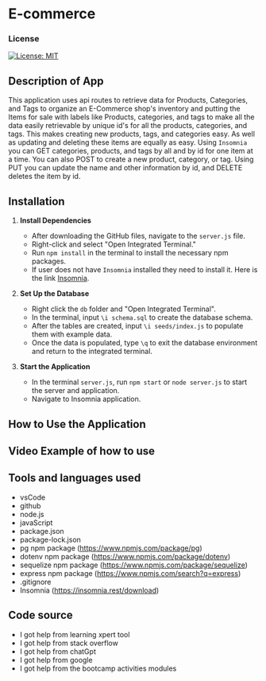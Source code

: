 # E-commerce

### License

[![License: MIT](https://img.shields.io/badge/License-MIT-yellow.svg)](https://opensource.org/licenses/MIT)

## Description of App

This application uses api routes to retrieve data for Products, Categories, and Tags to organize an E-Commerce shop's inventory and putting the Items for sale with labels like Products, categories, and tags to make all the data easily retrievable by unique id's for all the products, categories, and tags. This makes creating new products, tags, and categories easy. As well as updating and deleting these items are equally as easy. Using `Insomnia` you can GET categories, products, and tags by all and by id for one item at a time. You can also POST to create a new product, category, or tag. Using PUT you can update the name and other information by id, and DELETE deletes the item by id.

## Installation

1. **Install Dependencies**

   - After downloading the GitHub files, navigate to the `server.js` file.
   - Right-click and select "Open Integrated Terminal."
   - Run `npm install` in the terminal to install the necessary npm packages.
   - If user does not have `Insomnia` installed they need to install it. Here is the link [Insomnia](https://insomnia.rest/download).

2. **Set Up the Database**

   - Right click the `db` folder and "Open Integrated Terminal".
   - In the terminal, input `\i schema.sql` to create the database schema.
   - After the tables are created, input `\i seeds/index.js` to populate them with example data.
   - Once the data is populated, type `\q` to exit the database environment and return to the integrated terminal.

3. **Start the Application**
   - In the terminal `server.js`, run `npm start` or `node server.js` to start the server and application.
   - Navigate to Insomnia application.

## How to Use the Application

## Video Example of how to use

## Tools and languages used

- vsCode
- github
- node.js
- javaScript
- package.json
- package-lock.json
- pg npm package (https://www.npmjs.com/package/pg)
- dotenv npm package (https://www.npmjs.com/package/dotenv)
- sequelize npm package (https://www.npmjs.com/package/sequelize)
- express npm package (https://www.npmjs.com/search?q=express)
- .gitignore
- Insomnia (https://insomnia.rest/download)

## Code source

- I got help from learning xpert tool
- I got help from stack overflow
- I got help from chatGpt
- I got help from google
- I got help from the bootcamp activities modules
